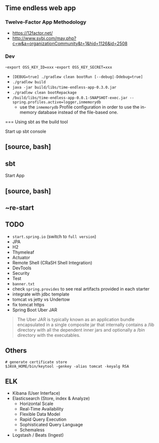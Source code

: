 ## Time endless web app

### Twelve-Factor App Methodology

- https://12factor.net/
- http://www.sybj.com/may.php?c=w&a=organizationCommunity&t=1&hid=1126&id=2508

### Dev

-`export OSS_KEY_ID=xxx`
-`export OSS_KEY_SECRET=xxx`
- `[DEBUG=true] ./gradlew clean bootRun [--debug|-Ddebug=true]`
- `./gradlew build`
- `java -jar build/libs/time-endless-app-0.3.0.jar`
- `./gradlew clean bootRepackage`
- `/build/libs/time-endless-app-0.0.1-SNAPSHOT-exec.jar --spring.profiles.active=logger,inmemorydb`
  - use the `inmemorydb` Profile configuration in order to use the in-memory database instead of the file-based one.

=== Using sbt as the build tool

Start up sbt console

[source, bash]
----
sbt
----

Start App

[source, bash]
----
~re-start
----

## TODO

- `start.spring.io` (switch to `full version`)
- JPA
- H2
- Thymeleaf
- Actuator
- Remote Shell (CRaSH Shell Integration)
- DevTools
- Security
- Test
- `banner.txt`
- check `spring.provides` to see real artifacts provided in each starter
- integrate with jdbc template
- tomcat vs jetty vs Undertow
- fix tomcat https
- Spring Boot Uber JAR

> The Uber JAR is typically known as an application bundle encapsulated in a single
  composite jar that internally contains a /lib directory with all the dependent inner jars and
  optionally a /bin directory with the executables.

## Others

```
# generate certificate store
$JAVA_HOME/bin/keytool -genkey -alias tomcat -keyalg RSA
```

## ELK

- Kibana (User Interface)
- Elasticsearch (Store, index & Analyze)
    - Horizontal Scale
    - Real-Time Availability
    - Flexible Data Model
    - Rapid Query Execution
    - Sophisticated Query Language
    - Schemaless
- Logstash / Beats (Ingest)
